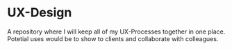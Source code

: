 # UX-Design

A repository where I will keep all of my UX-Processes together in one place. Potetial uses would be to show to clients and collaborate with colleagues. 

